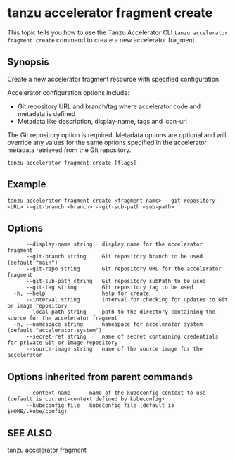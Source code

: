 # tanzu accelerator fragment create

This topic tells you how to use the Tanzu Accelerator CLI
`tanzu accelerator fragment create` command to create a new accelerator fragment.

## Synopsis

Create a new accelerator fragment resource with specified configuration.

Accelerator configuration options include:

- Git repository URL and branch/tag where accelerator code and metadata is defined
- Metadata like description, display-name, tags and icon-url

The Git repository option is required. Metadata options are optional and will override any values for
the same options specified in the accelerator metadata retrieved from the Git repository.

```console
tanzu accelerator fragment create [flags]
```

## Example

```console
tanzu accelerator fragment create <fragment-name> --git-repository <URL> --git-branch <branch> --git-sub-path <sub-path>
```

## Options

```console
      --display-name string   display name for the accelerator fragment
      --git-branch string     Git repository branch to be used (default "main")
      --git-repo string       Git repository URL for the accelerator fragment
      --git-sub-path string   Git repository subPath to be used
      --git-tag string        Git repository tag to be used
  -h, --help                  help for create
      --interval string       interval for checking for updates to Git or image repository
      --local-path string     path to the directory containing the source for the accelerator fragment
  -n, --namespace string      namespace for accelerator system (default "accelerator-system")
      --secret-ref string     name of secret containing credentials for private Git or image repository
      --source-image string   name of the source image for the accelerator
```

## Options inherited from parent commands

```console
      --context name      name of the kubeconfig context to use (default is current-context defined by kubeconfig)
      --kubeconfig file   kubeconfig file (default is $HOME/.kube/config)
```

## SEE ALSO

[tanzu accelerator fragment](tanzu_accelerator_fragment.md)
